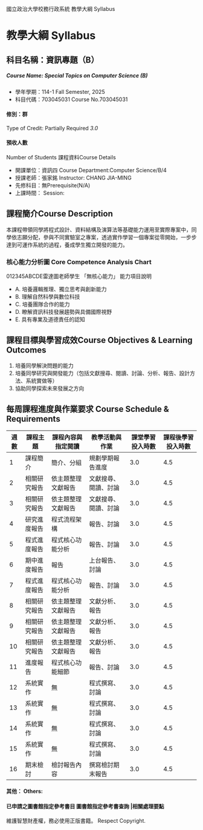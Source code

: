 國立政治大學校務行政系統 教學大綱 Syllabus
# 教學大綱 Syllabus
##  科目名稱：資訊專題（B） 
#####  Course Name: Special Topics on Computer Science (B)
  * 學年學期：114-1 Fall Semester, 2025 
  * 科目代碼：703045031 Course No.703045031
#### 修別：群
Type of Credit: Partially Required 
_3.0_
#### 預收人數
Number of Students
課程資料Course Details
  * 開課單位：資訊四 Course Department:Computer Science/B/4 
  * 授課老師：張家銘 Instructor: CHANG JIA-MING 
  * 先修科目：無Prerequisite(N/A)
  * 上課時間： Session: 
##  課程簡介Course Description
本課程帶領同學將程式設計、資料結構及演算法等基礎能力運用至實際專案中，同學依志願分配，參與不同實驗室之專案，透過實作學習一個專案從零開始，一步步達到可運作系統的過程，養成學生獨立開發的能力。
###  核心能力分析圖 Core Competence Analysis Chart
012345ABCDE雷達圖老師學生
「無核心能力」 
能力項目說明
  * A. 培養邏輯推理、獨立思考與創新能力
  * B. 理解自然科學與數位科技
  * C. 培養團隊合作的能力
  * D. 瞭解資訊科技發展趨勢與具備國際視野
  * E. 具有專業及道德責任的認知
##  課程目標與學習成效Course Objectives & Learning Outcomes 
  1. 培養同學解決問題的能力
  2. 培養同學研究與開發能力（包括文獻搜尋、閱讀、討論、分析、報告、設計方法、系統實做等）
  3. 協助同學探索未來發展之方向
##  每周課程進度與作業要求 Course Schedule & Requirements
週數 |  課程主題 |  課程內容與指定閱讀 |  教學活動與作業 |  課堂學習投入時數 |  課程後學習投入時數  
---|---|---|---|---|---  
1 |  課程簡介 |  簡介、分組 |  規劃學期報告進度 |  3.0 |  4.5  
2 |  相關研究報告 |  依主題整理文獻報告 |  文獻搜尋、閱讀、討論 |  3.0 |  4.5  
3 |  相關研究報告 |  依主題整理文獻報告 |  文獻搜尋、閱讀、討論 |  3.0 |  4.5  
4 |  研究進度報告 |  程式流程架構 |  報告、討論 |  3.0 |  4.5  
5 |  程式進度報告 |  程式核心功能分析 |  報告、討論 |  3.0 |  4.5  
6 |  期中進度報告 |  報告 |  上台報告、討論 |  3.0 |  4.5  
7 |  程式進度報告 |  程式核心功能分析 |  報告、討論 |  3.0 |  4.5  
8 |  相關研究報告 |  依主題整理文獻報告 |  文獻分析、報告 |  3.0 |  4.5  
9 |  相關研究報告 |  依主題整理文獻報告 |  文獻分析、報告 |  3.0 |  4.5  
10 |  相關研究報告 |  依主題整理文獻報告 |  文獻分析、報告 |  3.0 |  4.5  
11 |  進度報告 |  程式核心功能細節 |  報告、討論 |  3.0 |  4.5  
12 |  系統實作 |  無 |  程式撰寫、討論 |  3.0 |  4.5  
13 |  系統實作 |  無 |  程式撰寫、討論 |  3.0 |  4.5  
14 |  系統實作 |  無 |  程式撰寫、討論 |  3.0 |  4.5  
15 |  系統實作 |  無 |  程式撰寫、討論 |  3.0 |  4.5  
16 |  期末檢討 |  檢討報告內容 |  撰寫檢討期末報告 |  3.0 |  4.5  
####  其他： Others:
####  已申請之圖書館指定參考書目  圖書館指定參考書查詢 |相關處理要點
維護智慧財產權，務必使用正版書籍。 Respect Copyright.